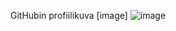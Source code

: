 GitHubin profiilikuva [image] ![image](https://user-images.githubusercontent.com/79721904/131820093-3f64e6b9-3755-4569-bf3a-acdedbe10c55.png)
